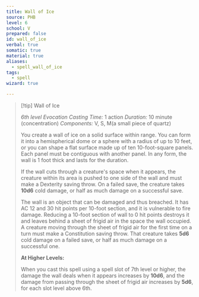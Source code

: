```yaml
---
title: Wall of Ice
source: PHB
level: 6
school: V
prepared: false
id: wall_of_ice
verbal: true
somatic: true
material: true
aliases:
  - spell_wall_of_ice
tags:
  - spell
wizard: true

---
```

>[!tip] Wall of Ice
>
> *6th level Evocation*
> *Casting Time:* 1 action
> *Duration:* 10 minute (concentration)
> *Components:* V, S, M(a small piece of quartz)
>
>You create a wall of ice on a solid surface within range. You can form it into a hemispherical dome or a sphere with a radius of up to 10 feet, or you can shape a flat surface made up of ten 10-foot-square panels. Each panel must be contiguous with another panel. In any form, the wall is 1 foot thick and lasts for the duration.
>
>If the wall cuts through a creature's space when it appears, the creature within its area is pushed to one side of the wall and must make a Dexterity saving throw. On a failed save, the creature takes **10d6** cold damage, or half as much damage on a successful save.
>
>The wall is an object that can be damaged and thus breached. It has AC 12 and 30 hit points per 10-foot section, and it is vulnerable to fire damage. Reducing a 10-foot section of wall to 0 hit points destroys it and leaves behind a sheet of frigid air in the space the wall occupied. A creature moving through the sheet of frigid air for the first time on a turn must make a Constitution saving throw. That creature takes **5d6** cold damage on a failed save, or half as much damage on a successful one.
>
>**At Higher Levels:**
>
>When you cast this spell using a spell slot of 7th level or higher, the damage the wall deals when it appears increases by **10d6**, and the damage from passing through the sheet of frigid air increases by **5d6**, for each slot level above 6th.
>

